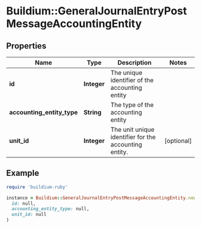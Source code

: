 # Buildium::GeneralJournalEntryPostMessageAccountingEntity

## Properties

| Name | Type | Description | Notes |
| ---- | ---- | ----------- | ----- |
| **id** | **Integer** | The unique identifier of the accounting entity |  |
| **accounting_entity_type** | **String** | The type of the accounting entity |  |
| **unit_id** | **Integer** | The unit unique identifier for the accounting entity. | [optional] |

## Example

```ruby
require 'buildium-ruby'

instance = Buildium::GeneralJournalEntryPostMessageAccountingEntity.new(
  id: null,
  accounting_entity_type: null,
  unit_id: null
)
```

